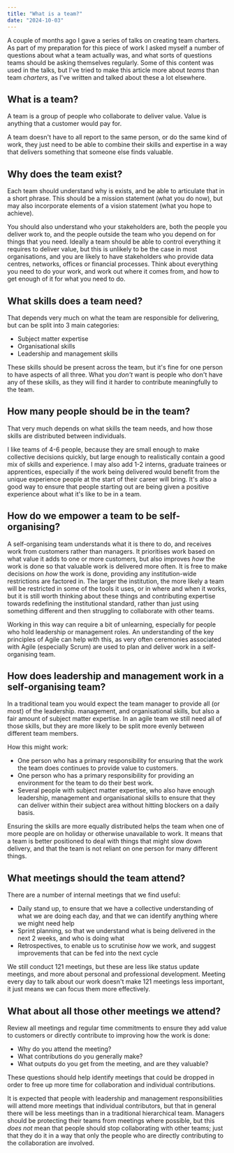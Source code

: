 ```yaml
---
title: "What is a team?"
date: "2024-10-03"
---
```


A couple of months ago I gave a series of talks on creating team charters. As part of my preparation for this piece of work I asked myself a number of questions about what a team actually was, and what sorts of questions teams should be asking themselves regularly. Some of this content was used in the talks, but I've tried to make this article more about _teams_ than team _charters_, as I've written and talked about these a lot elsewhere.

## What is a team?

A team is a group of people who collaborate to deliver value. Value is anything that a customer would pay for. 

A team doesn't have to all report to the same person, or do the same kind of work, they just need to be able to combine their skills and expertise in a way that delivers something that someone else finds valuable.

## Why does the team exist?

Each team should understand why is exists, and be able to articulate that in a short phrase. This should be a mission statement (what you do now), but may also incorporate elements of a vision statement (what you hope to achieve).

You should also understand who your stakeholders are, both the people you deliver work to, and the people outside the team who you depend on for things that you need. Ideally a team should be able to control everything it requires to deliver value, but this is unlikely to be the case in most organisations, and you are likely to have stakeholders who provide data centres, networks, offices or financial processes. Think about everything you need to do your work, and work out where it comes from, and how to get enough of it for what you need to do.

## What skills does a team need?

That depends very much on what the team are responsible for delivering, but can be split into 3 main categories:

* Subject matter expertise
* Organisational skills
* Leadership and management skills

These skills should be present across the team, but it's fine for one person to have aspects of all three. What you _don't_ want is people who don't have any of these skills, as they will find it harder to contribute meaningfully to the team.

## How many people should be in the team?

That very much depends on what skills the team needs, and how those skills are distributed between individuals.

I like teams of 4-6 people, because they are small enough to make collective decisions quickly, but large enough to realistically contain a good mix of skills and experience. I may also add 1-2 interns, graduate trainees or apprentices, especially if the work being delivered would benefit from the unique experience people at the start of their career will bring. It's also a good way to ensure that people starting out are being given a positive experience about what it's like to be in a team.

## How do we empower a team to be self-organising?

A self-organising team understands what it is there to do, and receives work from customers rather than managers. It prioritises work based on what value it adds to one or more customers, but also improves _how_ the work is done so that valuable work is delivered more often. It is free to make decisions on _how_ the work is done, providing any institution-wide restrictions are factored in. The larger the institution, the more likely a team will be restricted in some of the tools it uses, or in where and when it works, but it is still worth thinking about these things and contributing expertise towards redefining the institutional standard, rather than just using something different and then struggling to collaborate with other teams.

Working in this way can require a bit of unlearning, especially for people who hold leadership or management roles. An understanding of the key principles of Agile can help with this, as very often ceremonies associated with Agile (especially Scrum) are used to plan and deliver work in a self-organising team.

## How does leadership and management work in a self-organising team?

In a traditional team you would expect the team manager to provide all (or most) of the leadership. management, and organisational skills, but also a fair amount of subject matter expertise. In an agile team we still need all of those skills, but they are more likely to be split more evenly between different team members.

How this might work:

* One person who has a primary responsibility for ensuring that the work the team does continues to provide value to customers. 
* One person who has a primary responsibility for providing an environment for the team to do their best work. 
* Several people with subject matter expertise, who also have enough leadership, management and organisational skills to ensure that they can deliver within their subject area without hitting blockers on a daily basis.

Ensuring the skills are more equally distributed helps the team when one of more people are on holiday or otherwise unavailable to work. It means that a team is better positioned to deal with things that might slow down delivery, and that the team is not reliant on one person for many different things.

## What meetings should the team attend?

There are a number of internal meetings that we find useful:

* Daily stand up, to ensure that we have a collective understanding of what we are doing each day, and that we can identify anything where we might need help
* Sprint planning, so that we understand what is being delivered in the next 2 weeks, and who is doing what
* Retrospectives, to enable us to scrutinise _how_ we work, and suggest improvements that can be fed into the next cycle

We still conduct 121 meetings, but these are less like status update meetings, and more about personal and professional development. Meeting every day to talk about our work doesn't make 121 meetings less important, it just means we can focus them more effectively.

## What about all those other meetings we attend?

Review all meetings and regular time commitments to ensure they add value to customers or directly contribute to improving how the work is done:

* Why do you attend the meeting?
* What contributions do you generally make?
* What outputs do you get from the meeting, and are they valuable?

These questions should help identify meetings that could be dropped in order to free up more time for collaboration and individual contributions. 

It is expected that people with leadership and management responsibilities will attend more meetings that individual contributors, but that in general there will be less meetings than in a traditional hierarchical team. Managers should be protecting their teams from meetings where possible, but this _does not_ mean that people should stop collaborating with other teams; just that they do it in a way that only the people who are directly contributing to the collaboration are involved.

